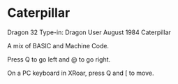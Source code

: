 # Caterpillar

Dragon 32 Type-in: Dragon User August 1984 Caterpillar

A mix of BASIC and Machine Code.

Press Q to go left and @ to go right.

On a PC keyboard in XRoar, press Q and [ to move.
